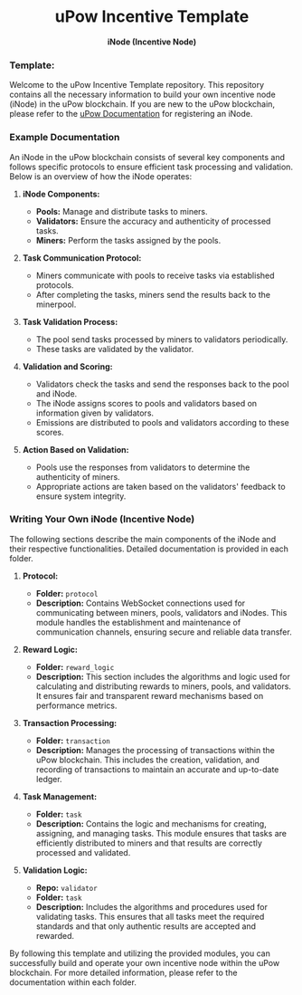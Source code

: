 <h1 align="center">uPow Incentive Template</h1>
<p align="center">
  <strong>iNode (Incentive Node)</strong>
</p>

### Template:

Welcome to the uPow Incentive Template repository. This repository contains all the necessary information to build your own incentive node (iNode) in the uPow blockchain. If you are new to the uPow blockchain, please refer to the [uPow Documentation](https://upow.ai/docs#creating) for registering an iNode.

### Example Documentation

An iNode in the uPow blockchain consists of several key components and follows specific protocols to ensure efficient task processing and validation. Below is an overview of how the iNode operates:

1. **iNode Components:**
   - **Pools:** Manage and distribute tasks to miners.
   - **Validators:** Ensure the accuracy and authenticity of processed tasks.
   - **Miners:** Perform the tasks assigned by the pools.

2. **Task Communication Protocol:**
   - Miners communicate with pools to receive tasks via established protocols.
   - After completing the tasks, miners send the results back to the minerpool.

3. **Task Validation Process:**
   - The pool send  tasks processed by miners to validators periodically.
   - These tasks are validated by the validator.

4. **Validation and Scoring:**
   - Validators check the tasks and send the responses back to the pool and iNode.
   - The iNode assigns scores to pools and validators based on information given by validators.
   - Emissions are distributed to pools and validators according to these scores.

5. **Action Based on Validation:**
   - Pools use the responses from validators to determine the authenticity of miners.
   - Appropriate actions are taken based on the validators' feedback to ensure system integrity.

### Writing Your Own iNode (Incentive Node)

The following sections describe the main components of the iNode and their respective functionalities. Detailed documentation is provided in each folder.

1. **Protocol:**
   - **Folder:** `protocol`
   - **Description:** Contains WebSocket connections used for communicating between miners, pools, validators and iNodes. This module handles the establishment and maintenance of communication channels, ensuring secure and reliable data transfer.

2. **Reward Logic:**
   - **Folder:** `reward_logic`
   - **Description:** This section includes the algorithms and logic used for calculating and distributing rewards to miners, pools, and validators. It ensures fair and transparent reward mechanisms based on performance metrics.

3. **Transaction Processing:**
   - **Folder:** `transaction`
   - **Description:** Manages the processing of transactions within the uPow blockchain. This includes the creation, validation, and recording of transactions to maintain an accurate and up-to-date ledger.

4. **Task Management:**
   - **Folder:** `task`
   - **Description:** Contains the logic and mechanisms for creating, assigning, and managing tasks. This module ensures that tasks are efficiently distributed to miners and that results are correctly processed and validated.

5. **Validation Logic:**
   - **Repo:** `validator`
   - **Folder:** `task`
   - **Description:** Includes the algorithms and procedures used for validating tasks. This ensures that all tasks meet the required standards and that only authentic results are accepted and rewarded.

By following this template and utilizing the provided modules, you can successfully build and operate your own incentive node within the uPow blockchain. For more detailed information, please refer to the documentation within each folder.

